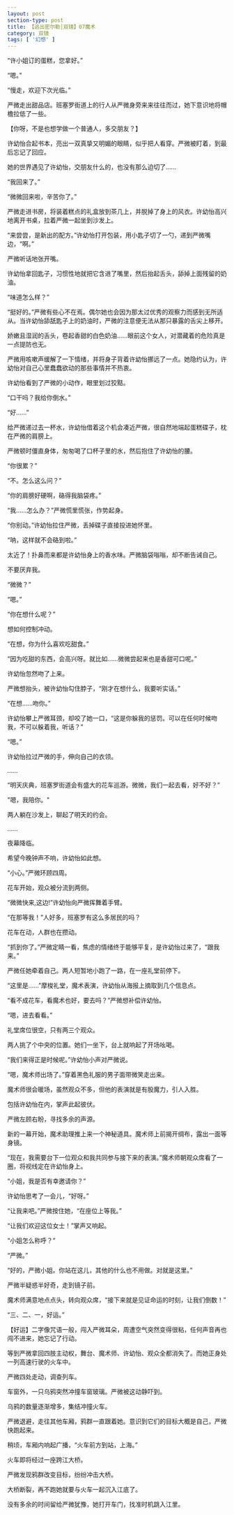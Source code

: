 ```yaml
---
layout: post
section-type: post
title: 【逃出密尔勒│双镜】07魔术
category: 双镜
tags: [ '幻想' ]
---
```

“许小姐订的蛋糕，您拿好。”

“嗯。”

“慢走，欢迎下次光临。”

严微走出甜品店。班塞罗街道上的行人从严微身旁来来往往而过，她下意识地将帽檐拉低了一些。

【你呀，不是也想学做一个普通人，多交朋友？】

许幼怡合起书本，亮出一双真挚又明媚的眼睛，似乎把人看穿。严微被盯着，到最后忘记了回应。

她的世界遇见了许幼怡，交朋友什么的，也没有那么迫切了……

“我回来了。”

“微微回来啦，辛苦你了。”

严微走进书房，将装着糕点的礼盒放到茶几上，并脱掉了身上的风衣。许幼怡高兴地离开书桌，拉着严微一起坐到沙发上。

“来尝尝，是新出的配方。”许幼怡打开包装，用小匙子切了一勺，递到严微嘴边，“啊。”

严微听话地张开嘴。

许幼怡拿回匙子，习惯性地就把它含进了嘴里，然后抬起舌头，舔掉上面残留的奶油。

“味道怎么样？”

“挺好的。”严微有些心不在焉。偶尔她也会因为那太过优秀的观察力而感到无所适从。当许幼怡舔舐匙子上的奶油时，严微的注意便无法从那只暴露的舌尖上移开。

娇嫩且湿润的舌头，卷起香甜的白色奶油……眼前这个女人，对潜藏着的危险真是一点提防也无。

严微用咳嗽声缓解了一下情绪，并将身子背着许幼怡挪远了一点。她隐约认为，许幼怡对自己心里蠢蠢欲动的那些事情并不热衷。

许幼怡看到了严微的小动作，眼里划过狡黠。

“口干吗？我给你倒水。”

“好……”

给严微递过去一杯水，许幼怡借着这个机会凑近严微，很自然地端起蛋糕碟子，枕在严微的肩膀上。

严微顿时僵直身体，匆匆喝了口杯子里的水，然后抱住了许幼怡的腰。

“你很累？”

“不。怎么这么问？”

“你的肩膀好硬啊，硌得我脑袋疼。”

“我……怎么办？”严微慌里慌张，作势起身。

“你别动。”许幼怡拉住严微，丢掉碟子直接投进她怀里。

“呐，这样就不会硌到啦。”

太近了！扑鼻而来都是许幼怡身上的香水味。严微脑袋嗡嗡，却不断告诫自己。

不要厌弃我。

“微微？”

“嗯。”

“你在想什么呢？”

想如何控制冲动。

“在想，你为什么喜欢吃甜食。”

“因为吃甜的东西，会高兴呀。就比如……微微尝起来也是香甜可口呢。”

许幼怡忽然吻了上来。

严微想抬头，被许幼怡勾住脖子，“刚才在想什么，我要听实话。”

“在想……吻你。”

许幼怡攀上严微耳颈，却咬了她一口，“这是你躲我的惩罚。可以在任何时候吻我，不可以躲着我，听话？”

“嗯。”

许幼怡拉过严微的手，伸向自己的衣领。

……

“明天庆典，班塞罗街道会有盛大的花车巡游。微微，我们一起去看，好不好？”

"嗯，我陪你。"

两人躺在沙发上，聊起了明天的约会。

……

夜幕降临。

希望今晚钟声不响，许幼怡如此想。

“小心。”严微环顾四周。

花车开始，观众被分流到两侧。

“微微快来,这边!”许幼怡向严微挥舞着手臂。

“在那等我！”人好多，班塞罗有这么多居民的吗？

花车在动，人群也在攒动。

“抓到你了。”严微定睛一看，焦虑的情绪终于能够平复，是许幼怡过来了，“跟我来。”

严微任她牵着自己。两人短暂地小跑了一路，在一座礼堂前停下。

“这里是……”摩梭礼堂，魔术表演，许幼怡从海报上摘取到几个信息点。

“看不成花车，看魔术也好，要去吗？”严微想补偿许幼怡。

“嗯，进去看看。”

礼堂席位很空，只有两三个观众。

两人挑了个中央的位置。她们一坐下，台上就响起了开场吆喝。

“我们来得正是时候呢。”许幼怡小声对严微说。

“嗯，魔术师出场了。”穿着黑色礼服的男子面带微笑走出来。

魔术师很会暖场，虽然观众不多，但他的表演就是有股魔力，引人入胜。

包括许幼怡在内，掌声此起彼伏。

严微左顾右盼，寻找多余的声源。

新的一幕开始，魔术助理推上来一个神秘道具。魔术师上前揭开绸布，露出一面等身镜。

“现在，我需要台下一位观众和我共同参与接下来的表演。”魔术师朝观众席看了一圈，将视线定在许幼怡身上。

“小姐，我是否有幸邀请你？”

许幼怡思考了一会儿，“好呀。”

“让我来吧。”严微按住她，“在座位上等我。”

“让我们欢迎这位女士！”掌声又响起。

“小姐怎么称呼？”

“严微。”

“好的，严微小姐。你站在这儿，其他的什么也不用做。对就是这里。”

严微半疑惑半好奇，走到镜子前。

魔术师满意地点点头，转向观众席，“接下来就是见证命运的时刻，让我们倒数！”

“三、二、一，好运。”

【好运】二字像咒语一般，闯入严微耳朵，周遭空气突然变得很粘，任何声音再也闯不进来，她忘记了行动。

等到严微拿回四肢主动权，舞台、魔术师、许幼怡、观众全都消失了。而她正身处一列高速行驶的火车中。

严微四处走动，调查列车。

车窗外，一只乌鸦突然冲撞车窗玻璃。严微被这动静吓到。

乌鸦的数量逐渐增多，集结冲撞火车。

严微退避，走往其他车厢，鸦群一直跟着她。意识到它们的目标大概是自己，严微快跑起来。

稍顷，车厢内响起广播，“火车前方到站，上海。”

火车即将经过一座跨江大桥。

严微发现鸦群改变目标，纷纷冲击大桥。

大桥断裂，再不跑她就要与火车一起沉入江底了。

没有多余的时间留给严微犹豫，她打开车门，找准时机跳入江里。
